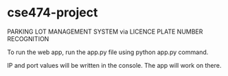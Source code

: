 # cse474-project
PARKING LOT MANAGEMENT SYSTEM via LICENCE PLATE NUMBER RECOGNITION

To run the web app, run the app.py file using python app.py command.

IP and port values will be written in the console. The app will work on there.
